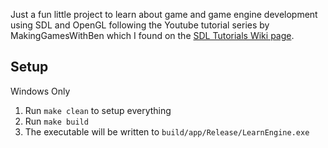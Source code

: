 Just a fun little project to learn about game and game engine development using SDL and OpenGL following the Youtube tutorial series by MakingGamesWithBen which I found on the [SDL Tutorials Wiki page](https://wiki.libsdl.org/SDL2/Tutorials).


## Setup
Windows Only

1. Run `make clean` to setup everything
2. Run `make build`
3. The executable will be written to `build/app/Release/LearnEngine.exe`